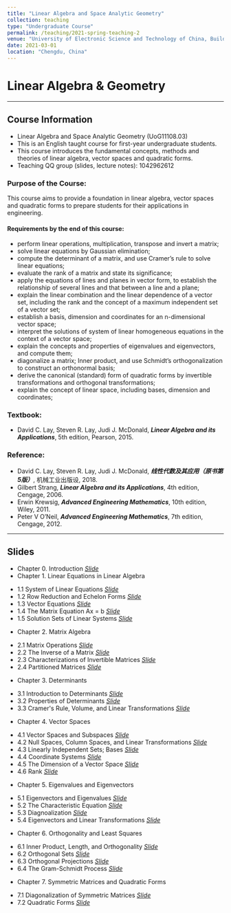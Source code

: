```yaml
---
title: "Linear Algebra and Space Analytic Geometry"
collection: teaching
type: "Undergraduate Course"
permalink: /teaching/2021-spring-teaching-2
venue: "University of Electronic Science and Technology of China, Building"
date: 2021-03-01
location: "Chengdu, China"
---
```


 
# Linear Algebra & Geometry

***
## Course Information
* Linear Algebra and Space Analytic Geometry (UoG11108.03)
* This is an English taught course for first-year undergraduate students.
* This course introduces the fundamental concepts, methods and theories of linear algebra, vector spaces and quadratic forms. 
* Teaching QQ group (slides, lecture notes): 1042962612 


### Purpose of the Course:
This course aims to provide a foundation in linear algebra, vector spaces and quadratic forms to prepare students for their applications in engineering.

#### Requirements by the end of this course:
* perform linear operations, multiplication, transpose and invert a matrix;
* solve linear equations by Gaussian elimination;
* compute the determinant of a matrix, and use Cramer’s rule to solve linear equations;
* evaluate the rank of a matrix and state its significance;
* apply the equations of lines and planes in vector form, to establish the relationship of several lines and that between a line and a plane;
* explain the linear combination and the linear dependence of a vector set, including the rank and the concept of a maximum independent set of a vector set;
* establish a basis, dimension and coordinates for an n-dimensional vector space;
* interpret the solutions of system of linear homogeneous equations in the context of a vector space;
* explain the concepts and properties of eigenvalues and eigenvectors, and compute them;
* diagonalize a matrix; Inner product, and use Schmidt’s orthogonalization to construct an orthonormal basis;
* derive the canonical (standard) form of quadratic forms by invertible transformations and orthogonal transformations;
* explain the concept of linear space, including bases, dimension and coordinates;


### Textbook:  
* David C. Lay, Steven R. Lay, Judi J. McDonald, _**Linear Algebra and its Applications**_, 5th edition,  Pearson, 2015. 

### Reference:
* David C. Lay, Steven R. Lay, Judi J. McDonald, _**线性代数及其应用（原书第5版）**_, 机械工业出版设, 2018.
* Gilbert Strang, _**Linear Algebra and its Applications**_, 4th edition, Cengage, 2006.
* Erwin Krewsig, _**Advanced Engineering Mathematics**_, 10th edition, Wiley, 2011.
* Peter V O’Neil, _**Advanced Engineering Mathematics**_, 7th edition, Cengage, 2012.


***
## Slides
* Chapter 0.  Introduction  [_Slide_](http://xiaozhouli.com/resources/LA2021/Chapter0_Introduction.pdf)
* Chapter 1.  Linear Equations in Linear Algebra
- 1.1 System of Linear Equations  [_Slide_](http://xiaozhouli.com/resources/LA2021/Section1_1_LinearSystem.pdf)
- 1.2 Row Reduction and Echelon Forms  [_Slide_](http://xiaozhouli.com/resources/LA2021/Section1_2_RowReduction_EchelonFroms.pdf)
- 1.3 Vector Equations  [_Slide_](http://xiaozhouli.com/resources/LA2020/Section1_3_Vector.pdf)
- 1.4 The Matrix Equation Ax = b  [_Slide_](http://xiaozhouli.com/resources/LA2020/Section1_4_MatrixEquation.pdf)
- 1.5 Solution Sets of Linear Systems  [_Slide_](http://xiaozhouli.com/resources/LA2020/Section1_5_SolutionSet.pdf)
* Chapter 2.  Matrix Algebra
- 2.1 Matrix Operations  [_Slide_](http://xiaozhouli.com/resources/LA2020/Section2_1_MatrixOperations.pdf)
- 2.2 The Inverse of a Matrix  [_Slide_](http://xiaozhouli.com/resources/LA2020/Section2_2_Inverse.pdf)
- 2.3 Characterizations of Invertible Matrices  [_Slide_](http://xiaozhouli.com/resources/LA2020/Section2_3_InvertibleMatrices.pdf)
- 2.4 Partitioned Matrices  [_Slide_](http://xiaozhouli.com/resources/LA2020/Section2_4_PartitionedMatrices.pdf)
* Chapter 3.  Determinants
- 3.1 Introduction to Determinants  [_Slide_](http://xiaozhouli.com/resources/LA2020/Section3_1_Determinants.pdf)
- 3.2 Properties of Determinants  [_Slide_](http://xiaozhouli.com/resources/LA2020/Section3_2_PropertiesDeterminants.pdf)
- 3.3 Cramer's Rule, Volume, and Linear Transformations  [_Slide_](http://xiaozhouli.com/resources/LA2020/Section3_3_CramersRule.pdf)
* Chapter 4.  Vector Spaces  
- 4.1 Vector Spaces and Subspaces  [_Slide_](http://xiaozhouli.com/resources/LA2020/Section4_1_VectorSpaces.pdf)
- 4.2 Null Spaces, Column Spaces, and Linear Transformations  [_Slide_](http://xiaozhouli.com/resources/LA2020/Section4_2_NullSpace_ColumnSpace.pdf)
- 4.3 Linearly Independent Sets; Bases  [_Slide_](http://xiaozhouli.com/resources/LA2020/Section4_3_Linearly_Independent_Sets_Bases.pdf)
- 4.4 Coordinate Systems  [_Slide_](http://xiaozhouli.com/resources/LA2020/Section4_4_CoordinateSystems.pdf)
- 4.5 The Dimension of a Vector Space  [_Slide_](http://xiaozhouli.com/resources/LA2020/Section4_5_Dimension.pdf)
- 4.6 Rank  [_Slide_](http://xiaozhouli.com/resources/LA2020/Section4_6_Rank.pdf)
* Chapter 5.  Eigenvalues and Eigenvectors
- 5.1 Eigenvectors and Eigenvalues  [_Slide_](http://xiaozhouli.com/resources/LA2020/Section5_1_Eigenvector.pdf)
- 5.2 The Characteristic Equation  [_Slide_](http://xiaozhouli.com/resources/LA2020/Section5_2_Characteristic.pdf)
- 5.3 Diagnoalization  [_Slide_](http://xiaozhouli.com/resources/LA2020/Section5_3_Diagonalization.pdf)
- 5.4 Eigenvectors and Linear Transformations  [_Slide_](http://xiaozhouli.com/resources/LA2020/Section5_4_LinearTransformation.pdf)
* Chapter 6.  Orthogonality and Least Squares
- 6.1 Inner Product, Length, and Orthogonality  [_Slide_](http://xiaozhouli.com/resources/LA2020/Section6_1_InnerProduct_Orthognality.pdf)
- 6.2 Orthogonal Sets  [_Slide_](http://xiaozhouli.com/resources/LA2020/Section6_2_OrthogonalSets.pdf)
- 6.3 Orthogonal Projections  [_Slide_](http://xiaozhouli.com/resources/LA2020/Section6_3_OrthogonalProjection.pdf)
- 6.4 The Gram-Schmidt Process  [_Slide_](http://xiaozhouli.com/resources/LA2020/Section6_4_Gram-Schmidt.pdf)
* Chapter 7.  Symmetric Matrices and Quadratic Forms
- 7.1 Diagonalization of Symmetric Matrices  [_Slide_](http://xiaozhouli.com/resources/LA2020/Section7_1_SymmetricMatrices.pdf)
- 7.2 Quadratic Forms  [_Slide_](http://xiaozhouli.com/resources/LA2020/Section7_2_QuadraticForms.pdf)
